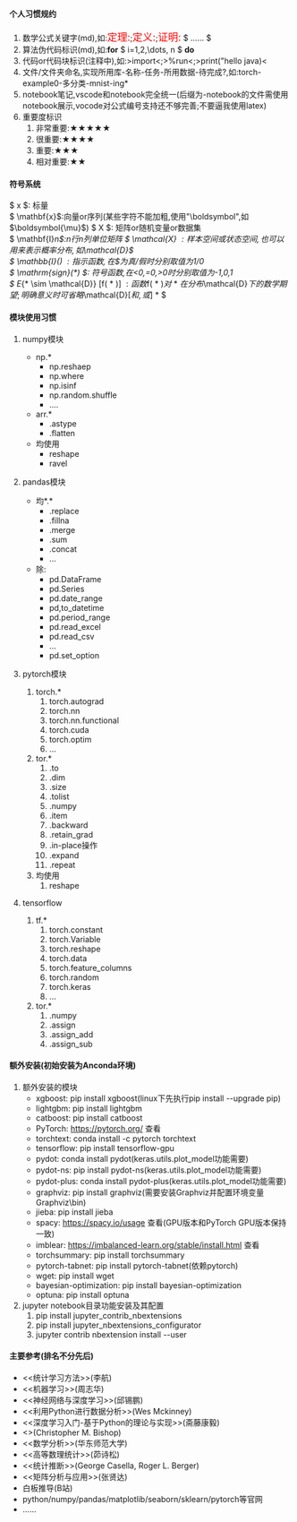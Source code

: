#### 个人习惯规约
1. 数学公式关键字(md),如:<font color='red' size=4>定理:</font>;<font color='red' size=4>定义:</font>;<font color='red' size=4>证明:</font> $ ...... $
2. 算法伪代码标识(md),如:**for**  $ i=1,2,\dots, n $ **do**
3. 代码or代码块标识(注释中),如:>import<;>%run<;>print("hello java)<
4. 文件/文件夹命名,实现所用库-名称-任务-所用数据-待完成?,如:torch-example0-多分类-mnist-ing*
5. notebook笔记,vscode和notebook完全统一(后缀为-notebook的文件需使用notebook展示,vocode对公式编号支持还不够完善;不要逼我使用latex)
6. 重要度标识
   1. 非常重要:★★★★★
   2. 很重要:★★★★
   3. 重要:★★★
   4. 相对重要:★★


#### 符号系统
$ x $: 标量      
$ \mathbf{x}$:向量or序列(某些字符不能加粗,使用"\boldsymbol",如$\boldsymbol{\mu}$) 
$ X $: 矩阵or随机变量or数据集   
$ \mathbf{I}_n$:n行n列单位矩阵
$ \mathcal{X} $: 样本空间或状态空间,也可以用来表示概率分布,如$\mathcal{D}$     
$ \mathbb{I}(*) $:  指示函数,在$*$为真/假时分别取值为1/0   
$ \mathrm{sign}(*) $:  符号函数,在<0,=0,>0时分别取值为-1,0,1  
$ E_{* \sim \mathcal{D}} [f( * )] $: 函数$f( * )$对$ * $在分布$\mathcal{D}$下的数学期望;明确意义时可省略$\mathcal{D}$[和,或]$ * $


#### 模块使用习惯
1. numpy模块
    * np.\*
      * np.reshaep
      * np.where
      * np.isinf
      * np.random.shuffle
      * ....
    * arr.\*
      * .astype
      * .flatten
    * 均使用
      * reshape
      * ravel


2. pandas模块
    * 均$*.*$
      * .replace
      * .fillna
      * .merge
      * .sum
      * .concat
      * ...
    * 除:
        * pd.DataFrame
        * pd.Series
        * pd.date_range
        * pd,to_datetime
        * pd.period_range
        * pd.read_excel
        * pd.read_csv
        * ...
        * pd.set_option


3. pytorch模块
    1. torch.\*
       1. torch.autograd
       2. torch.nn
       3. torch.nn.functional
       4. torch.cuda
       5. torch.optim
       6. ...
    2. tor.\*
       1. .to
       2. .dim
       3. .size
       4. .tolist
       5. .numpy
       6. .item
       7. .backward
       8. .retain_grad
       9. .in-place操作
       10. .expand
       11. .repeat
    3. 均使用
       1. reshape


4. tensorflow
   1. tf.\*
      1. torch.constant
      2. torch.Variable
      3. torch.reshape
      4. torch.data
      5. torch.feature_columns
      6. torch.random
      7. torch.keras
      8. ...
   2. tor.\*
      1. .numpy
      2. .assign
      3. .assign_add
      4. .assign_sub


#### 额外安装(初始安装为Anconda环境)
1. 额外安装的模块
    * xgboost: pip install xgboost(linux下先执行pip install --upgrade pip)
    * lightgbm: pip install lightgbm
    * catboost: pip install catboost  
    * PyTorch: https://pytorch.org/ 查看
    * torchtext: conda install -c pytorch torchtext
    * tensorflow: pip install tensorflow-gpu
    * pydot: conda install pydot(keras.utils.plot_model功能需要)
    * pydot-ns: pip install pydot-ns(keras.utils.plot_model功能需要)
    * pydot-plus: conda install pydot-plus(keras.utils.plot_model功能需要)
    * graphviz: pip install graphviz(需要安装Graphviz并配置环境变量Graphviz\bin)
    * jieba: pip install jieba
    * spacy: https://spacy.io/usage 查看(GPU版本和PyTorch GPU版本保持一致)
    * imblear: https://imbalanced-learn.org/stable/install.html 查看
    * torchsummary: pip install torchsummary
    * pytorch-tabnet: pip install pytorch-tabnet(依赖pytorch)
    * wget: pip install wget
    * bayesian-optimization: pip install bayesian-optimization
    * optuna: pip install optuna
2. jupyter notebook目录功能安装及其配置
	1. pip install jupyter_contrib_nbextensions   
	2. pip install jupyter_nbextensions_configurator    
	3. jupyter contrib nbextension install --user    


#### 主要参考(排名不分先后)
* <<统计学习方法>>(李航)
* <<机器学习>>(周志华)
* <<神经网络与深度学习>>(邱锡鹏)
* <<利用Python进行数据分析>>(Wes Mckinney)
* <<深度学习入门-基于Python的理论与实现>>(斋藤康毅)
* <<Pattern Recognition and Machine Learning>>(Christopher M. Bishop)
* <<数学分析>>(华东师范大学)
* <<高等数理统计>>(茆诗松)
* <<统计推断>>(George Casella, Roger L. Berger)
* <<矩阵分析与应用>>(张贤达)
* 白板推导(B站)
* python/numpy/pandas/matplotlib/seaborn/sklearn/pytorch等官网
* ......